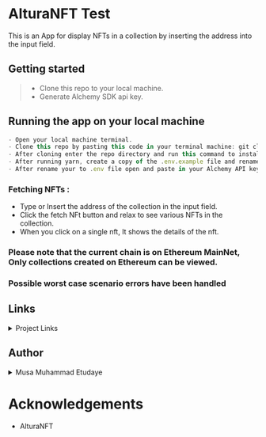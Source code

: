 # AlturaNFT Test

This is an App for display NFTs in a collection by inserting the address into the input field.

## Getting started

> - Clone this repo to your local machine.
> - Generate Alchemy SDK api key.

## Running the app on your local machine

```js
- Open your local machine terminal.
- Clone this repo by pasting this code in your terminal machine: git clone https://github.com/techbone/ALTURA-NFT-TEST.git
- After cloning enter the repo directory and run this command to install dependencies: yarn install
- After running yarn, create a copy of the .env.example file and rename to .env
- After rename your to .env file open and paste in your Alchemy API key.
```

### Fetching NFTs :

- Type or Insert the address of the collection in the input field.
- Click the fetch NFt button and relax to see various NFTs in the collection.
- When you click on a single nft, It shows the details of the nft.

### Please note that the current chain is on Ethereum MainNet, Only collections created on Ethereum can be viewed.

### Possible worst case scenario errors have been handled

## Links

<details>
    <summary>Project Links</summary>
    <ul>
    <li><a href="https://github.com/techbone/ALTURA-NFT-TEST">ALTURA-NFT GITHUB Repository</a></li>
    <li><a href="https://stunning-wisp-f9781f.netlify.app">Deployed Site Link</a></li>
    <li><a href="mailto:musaawwaletudaye@gmail.com">e-mail</a></li>
    </ul>
</details>

## Author

<details>
    <summary> Musa Muhammad Etudaye</summary>
    <ul>
    <li><a href="https://www.github.com/techbone">Github</a></li>
    <li><a href="https://www.twitter.com/WeebAhmard">Twitter</a></li>
    <li><a href="mailto:musaawwaletudaye@gmail.com">e-mail</a></li>
    </ul>
</details>

# Acknowledgements

- AlturaNFT
